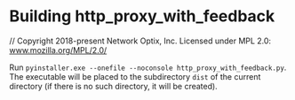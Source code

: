# Building http_proxy_with_feedback

// Copyright 2018-present Network Optix, Inc. Licensed under MPL 2.0: www.mozilla.org/MPL/2.0/

Run `pyinstaller.exe --onefile --noconsole http_proxy_with_feedback.py`. The executable will be
placed to the subdirectory `dist` of the current directory (if there is no such directory, it will
be created).
